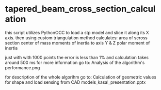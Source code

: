 # tapered_beam_cross_section_calculation
this script utilizes PythonOCC to load a stp model and slice it along its X axis.
then using custom triangulation method calculates:
    area of scross section
    center of mass
    moments of inertia to axis Y & Z
    polar moment of inertia

just with with 1000 points the error is less than 1% and calculation takes around 500 ms
for more information go to:
    Analysis of the algorithm's performance.png

for description of the whole algorihm go to:
    Calculation of geometric values for shape and load sensing from CAD models_kasal_presentation.pptx

